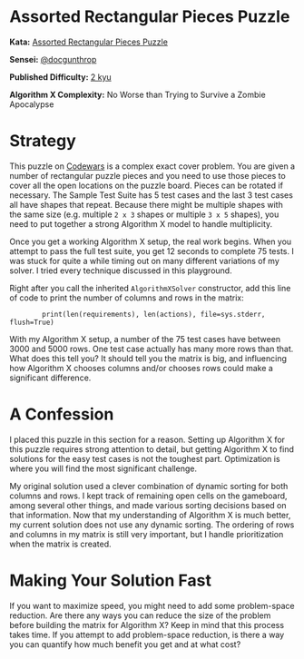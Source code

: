 # Assorted Rectangular Pieces Puzzle

__Kata:__ [Assorted Rectangular Pieces Puzzle](https://www.codewars.com/kata/5a8f42da5084d7dca2000255)

__Sensei:__ [@docgunthrop](https://www.codewars.com/users/docgunthrop)

__Published Difficulty:__ [2 kyu](https://docs.codewars.com/gamification/ranks)

__Algorithm X Complexity:__ No Worse than Trying to Survive a Zombie Apocalypse

# Strategy

This puzzle on [Codewars](https://www.codewars.com) is a complex exact cover problem. You are given a number of rectangular puzzle pieces and you need to use those pieces to cover all the open locations on the puzzle board. Pieces can be rotated if necessary. The Sample Test Suite has 5 test cases and the last 3 test cases all have shapes that repeat. Because there might be multiple shapes with the same size (e.g. multiple `2 x 3` shapes or multiple `3 x 5` shapes), you need to put together a strong Algorithm X model to handle multiplicity.

Once you get a working Algorithm X setup, the real work begins. When you attempt to pass the full test suite, you get 12 seconds to complete 75 tests. I was stuck for quite a while timing out on many different variations of my solver. I tried every technique discussed in this playground.

Right after you call the inherited `AlgorithmXSolver` constructor, add this line of code to print the number of columns and rows in the matrix:

```
        print(len(requirements), len(actions), file=sys.stderr, flush=True)
```

With my Algorithm X setup, a number of the 75 test cases have between 3000 and 5000 rows. One test case actually has many more rows than that. What does this tell you? It should tell you the matrix is big, and influencing how Algorithm X chooses columns and/or chooses rows could make a significant difference.

# A Confession

I placed this puzzle in this section for a reason. Setting up Algorithm X for this puzzle requires strong attention to detail, but getting Algorithm X to find solutions for the easy test cases is not the toughest part. Optimization is where you will find the most significant challenge.

My original solution used a clever combination of dynamic sorting for both columns and rows. I kept track of remaining open cells on the gameboard, among several other things, and made various sorting decisions based on that information. Now that my understanding of Algorithm X is much better, my current solution does not use any dynamic sorting. The ordering of rows and columns in my matrix is still very important, but I handle prioritization when the matrix is created.

# Making Your Solution Fast

If you want to maximize speed, you might need to add some problem-space reduction. Are there any ways you can reduce the size of the problem before building the matrix for Algorithm X? Keep in mind that this process takes time. If you attempt to add problem-space reduction, is there a way you can quantify how much benefit you get and at what cost?
